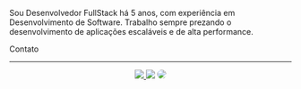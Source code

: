 
Sou Desenvolvedor FullStack há 5 anos, com experiência em Desenvolvimento de Software. Trabalho sempre prezando o desenvolvimento de aplicações escaláveis e de alta performance.
<br>

Contato
<hr>
<div align="center"> 
<a href="https://instagram.com/joaohp_" target="_blank"><img src="https://img.shields.io/badge/-Instagram-%23E4405F?style=for-the-badge&logo=instagram&logoColor=white"</a>
<a href = "mailto:joaohp020@gmail.com"> <img src="https://img.shields.io/badge/-Gmail-%23333?style=for-the-badge&logo=gmail&logoColor=white" target="_blank"></a>
<a href="https://www.linkedin.com/in/joão-henrique-30aa50196/" target="_blank"><img src="https://img.shields.io/badge/-LinkedIn-%230077B5?style=for-the-badge&logo=linkedin&logoColor=white" style="border-radius: 30px" target="_blank"></a> 
 </div>
